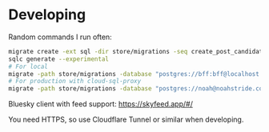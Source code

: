 # Developing

Random commands I run often:

```sh
migrate create -ext sql -dir store/migrations -seq create_post_candidate
sqlc generate --experimental
# For local
migrate -path store/migrations -database "postgres://bff:bff@localhost:5432/bff?sslmode=disable" up
# For production with cloud-sql-proxy
migrate -path store/migrations -database "postgres://noah@noahstride.co.uk@localhost:15432/bff?sslmode=disable" up
```

Bluesky client with feed support: https://skyfeed.app/#/

You need HTTPS, so use Cloudflare Tunnel or similar when developing.
